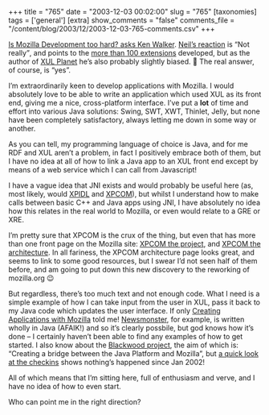 +++
title = "765"
date = "2003-12-03 00:02:00"
slug = "765"
[taxonomies]
tags = ['general']
[extra]
show_comments = "false"
comments_file = "/content/blog/2003/12/2003-12-03-765-comments.csv"
+++

[Is Mozilla Development too hard? asks Ken Walker](http://www.kennsarah.net/archives/2003/11/28/is_mozilla_development_too_hard/index.php). [Neil’s reaction](http://www.xulplanet.com/ndeakin/archive/2003/11/29/) is <q cite="http://www.xulplanet.com/ndeakin/archive/2003/11/29/">Not really</q>, and points to the [more than 100 extensions](http://texturizer.net/firebird/extensions/ "Firebird extensions") developed, but as the author of [XUL Planet](http://www.xulplanet.com) he’s also probably slightly biased. 🙂 The real answer, of course, is “yes”.

I’m extraordinarily keen to develop applications with Mozilla. I would absolutely love to be able to write an application which used XUL as its front end, giving me a nice, cross-platform interface. I’ve put a **lot** of time and effort into various Java solutions: Swing, SWT, XWT, Thinlet, Jelly, but none have been completely satisfactory, always letting me down in some way or another.

As you can tell, my programming language of choice is Java, and for me RDF and XUL aren’t a problem, in fact I positively embrace both of them, but I have no idea at all of how to link a Java app to an XUL front end except by means of a web service which I can call from Javascript!

I have a vague idea that JNI exists and would probably be useful here (as, most likely, would [XPIDL](http://mozilla.org/scriptable/xpidl/) and [XPCOM](http://mozilla.org/projects/xpcom/ " XPCOM")), but whilst I understand how to make calls between basic C++ and Java apps using JNI, I have absolutely no idea how this relates in the real world to Mozilla, or even would relate to a GRE or XRE.

I’m pretty sure that XPCOM is the crux of the thing, but even that has more than one front page on the Mozilla site: [XPCOM the project](http://mozilla.org/projects/xpcom/ " XPCOM"), and [XPCOM the architecture](http://www.mozilla.org/catalog/architecture/xpcom/ "Mozilla architecture: XPCOM"). In all fariness, the XPCOM architecture page looks great, and seems to link to some good resources, but I swear I’d not seen half of them before, and am going to put down this new discovery to the reworking of mozilla.org 😉

But regardless, there’s too much text and not enough code. What I need is a simple example of how I can take input from the user in XUL, pass it back to my Java code which updates the user interface. If only [Creating Applications with Mozilla](http://books.mozdev.org/) told me! [Newsmonster](http://www.newsmonster.org), for example, is written wholly in Java (AFAIK!) and so it’s clearly possbile, but god knows how it’s done – I certainly haven’t been able to find any examples of how to get started. I also know about the [Blackwood project](http://www.mozilla.org/projects/blackwood/), the aim of which is: “Creating a bridge between the Java Platform and Mozilla”, but [a quick look at the checkins](http://bonsai.mozilla.org/cvsquery.cgi?treeid=default&module=Blackwood&branch=HEAD&branchtype=match&dir=mozilla%2Fjava%2Fxpcom&file=&filetype=match&who=&whotype=match&sortby=Date&hours=2&date=all&mindate=&maxdate=&cvsroot=%2Fcvsroot) shows nothing’s happened since Jan 2002!

All of which means that I’m sitting here, full of enthusiasm and verve, and I have no idea of how to even start.

Who can point me in the right direction?
